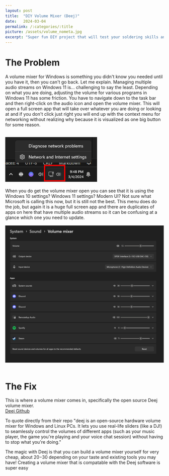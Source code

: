 ```yaml
---
layout: post
title:  "DIY Volume Mixer (Deej)"
date:   2024-03-04
permalink: /:categories/:title
picture: /assets/volume_nometa.jpg
excerpt: "Super fun DIY project that will test your soldering skills and provide you something you didn't know you needed"
---
```


# The Problem

A volume mixer for Windows is something you didn't know you needed until you have it, then you can't go back. Let me explain. Managing multiple audio streams on Windows 11 is... challenging to say the least. Depending on what you are doing, adjusting the volume for various programs in Windows 11 has some friction. You have to navigate down to the task bar and then right-click on the audio icon and open the volume mixer. This will open a full screen app that will take over whatever you are doing or looking at and if you don't click just right you will end up with the context menu for networking without realizing why because it is visualized as one big button for some reason.
<br>
<br>
<div style=img><img src="/assets/volumeicon_win11.png"></div>
<br>
When you do get the volume mixer open you can see that it is using the Windows 10 settings? Windows 11 settings? Modern UI? Not sure what Microsoft is calling this now, but it is still not the best. This menu does do the job, but again it is a huge full screen app and there are duplicates of apps on here that have multiple audio streams so it can be confusing at a glance which one you need to update.
<br>
<br>
<div style=img><img src="/assets/win11_volumemixer.png"></div>

<br>

# The Fix
This is where a volume mixer comes in, specifically the open source Deej volume mixer. <br>
[Deej Github](https://github.com/omriharel/deej)

To quote directly from their repo "deej is an open-source hardware volume mixer for Windows and Linux PCs. It lets you use real-life sliders (like a DJ!) to seamlessly control the volumes of different apps (such as your music player, the game you're playing and your voice chat session) without having to stop what you're doing."

The magic with Deej is that you can build a volume mixer yourself for very cheap, about $20-$30 depending on your taste and existing tools you may have! Creating a volume mixer that is compatable with the Deej software is super easy